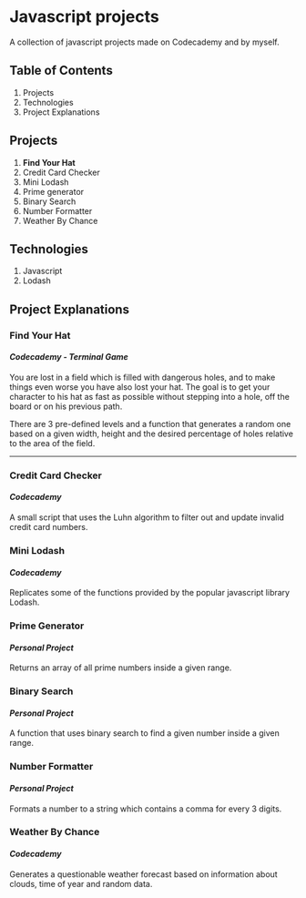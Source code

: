 # Javascript projects

A collection of javascript projects made on Codecademy and by myself.


## Table of Contents

1. Projects
2. Technologies
3. Project Explanations

## Projects

1. **Find Your Hat**
2. Credit Card Checker
3. Mini Lodash
4. Prime generator
5. Binary Search
6. Number Formatter
7. Weather By Chance

## Technologies

1. Javascript
2. Lodash

## Project Explanations

### **Find Your Hat**
#### *Codecademy - Terminal Game*

You are lost in a field which is filled with dangerous holes, and to make things even worse you have also lost your hat. 
The goal is to get your character to his hat as fast as possible without stepping into a hole, off the board or on his previous path.

There are 3 pre-defined levels and a function that generates a random one based on a given width, height and the desired percentage of holes relative to the area of the field.

---

### Credit Card Checker
#### *Codecademy*

A small script that uses the Luhn algorithm to filter out and update invalid credit card numbers.

### Mini Lodash
#### *Codecademy*

Replicates some of the functions provided by the popular javascript library Lodash.

### Prime Generator
#### *Personal Project*

Returns an array of all prime numbers inside a given range.

### Binary Search
#### *Personal Project*

A function that uses binary search to find a given number inside a given range.

### Number Formatter
#### *Personal Project*

Formats a number to a string which contains a comma for every 3 digits.

### Weather By Chance
#### *Codecademy*

Generates a questionable weather forecast based on information about clouds, time of year and random data.
